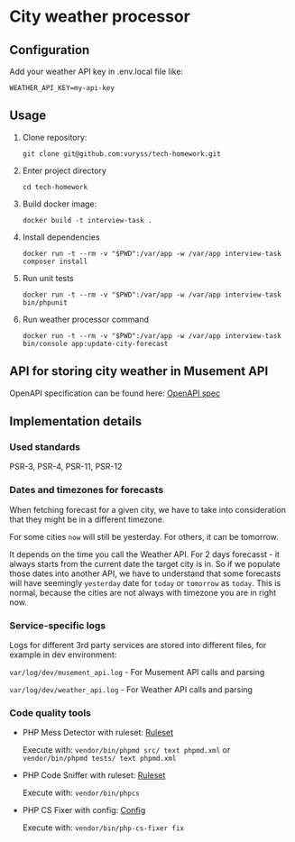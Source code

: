 # City weather processor

## Configuration

Add your weather API key in .env.local file like:

`WEATHER_API_KEY=my-api-key`

## Usage
1. Clone repository:

    `git clone git@github.com:vuryss/tech-homework.git`
    
2. Enter project directory

    `cd tech-homework`

3. Build docker image:

    `docker build -t interview-task .`

4. Install dependencies
       
    `docker run -t --rm -v "$PWD":/var/app -w /var/app interview-task composer install`
    
5. Run unit tests
    
    `docker run -t --rm -v "$PWD":/var/app -w /var/app interview-task bin/phpunit`

6. Run weather processor command

    `docker run -t --rm -v "$PWD":/var/app -w /var/app interview-task bin/console app:update-city-forecast`

## API for storing city weather in Musement API

OpenAPI specification can be found here: [OpenAPI spec](openapi-spec.yaml)


## Implementation details

### Used standards

PSR-3, PSR-4, PSR-11, PSR-12

### Dates and timezones for forecasts

When fetching forecast for a given city, we have to take into consideration that they might be in a different timezone.

For some cities `now` will still be yesterday.
For others, it can be tomorrow.

It depends on the time you call the Weather API.
For 2 days forecasst - it always starts from the current date the target city is in.
So if we populate those dates into another API, we have to understand
that some forecasts will have seemingly `yesterday` date for `today` or `tomorrow` as `today`.
This is normal, because the cities are not always with timezone you are in right now.

### Service-specific logs

Logs for different 3rd party services are stored into different files, for example in dev environment:

`var/log/dev/musement_api.log` - For Musement API calls and parsing

`var/log/dev/weather_api.log` - For Weather API calls and parsing

### Code quality tools

- PHP Mess Detector with ruleset: [Ruleset](phpmd.xml)
    
    Execute with: `vendor/bin/phpmd src/ text phpmd.xml`
    or `vendor/bin/phpmd tests/ text phpmd.xml`
    
- PHP Code Sniffer with ruleset: [Ruleset](phpcs.xml.dist)

    Execute with: `vendor/bin/phpcs`
    
- PHP CS Fixer with config: [Config](.php_cs.dist)

    Execute with: `vendor/bin/php-cs-fixer fix`
